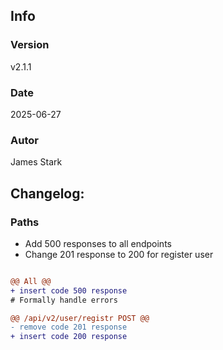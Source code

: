 ## Info
### Version
v2.1.1
### Date
2025-06-27
### Autor
James Stark
## Changelog:

### Paths
- Add 500 responses to all endpoints
- Change 201 response to 200 for register user

``` diff

@@ All @@
+ insert code 500 response
# Formally handle errors

@@ /api/v2/user/registr POST @@
- remove code 201 response
+ insert code 200 response

```
